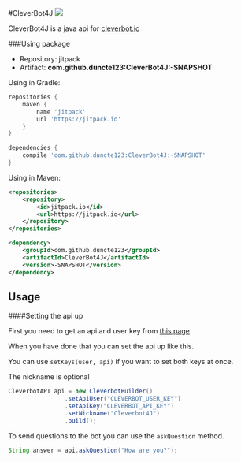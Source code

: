 #CleverBot4J [![](https://jitpack.io/v/duncte123/CleverBot4J.svg)](https://jitpack.io/#duncte123/CleverBot4J)

CleverBot4J is a java api for [cleverbot.io](https://cleverbot.io)

###Using package
* Repository: jitpack
* Artifact: **com.github.duncte123:CleverBot4J:-SNAPSHOT**

Using in Gradle:
```groovy
repositories {
    maven {
        name 'jitpack'
        url 'https://jitpack.io'
    }
}

dependencies {
    compile 'com.github.duncte123:CleverBot4J:-SNAPSHOT'
}
```

Using in Maven:
```xml
<repositories>
    <repository>
        <id>jitpack.io</id>
        <url>https://jitpack.io</url>
    </repository>
</repositories>

<dependency>
    <groupId>com.github.duncte123</groupId>
    <artifactId>CleverBot4J</artifactId>
    <version>-SNAPSHOT</version>
</dependency>
```

## Usage
####Setting the api up

First you need to get an api and user key from [this page](https://cleverbot.io/keys).

When you have done that you can set the api up like this.

You can use `setKeys(user, api)` if you want to set both keys at once.

The nickname is optional

```JAVA
CleverbotAPI api = new CleverbotBuilder()
                .setApiUser("CLEVERBOT_USER_KEY")
                .setApiKey("CLEVERBOT_API_KEY")
                .setNickname("Cleverbot4J")
                .build();
```

To send questions to the bot you can use the `askQuestion` method.

```JAVA
String answer = api.askQuestion("How are you?");
```
